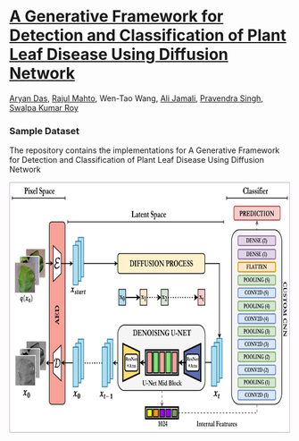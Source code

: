 # [A Generative Framework for Detection and Classification of Plant Leaf Disease Using Diffusion Network]()

[Aryan Das](), [Rajul Mahto](), Wen-Tao Wang, [Ali Jamali](http://www.sfu.ca/geography/about/our-people/profiles/ali-jamali.html), [Pravendra Singh](https://www.iitr.ac.in/~CSE/Pravendra_Singh), [Swalpa Kumar Roy](https://swalpa.github.io)


### Sample Dataset


The repository contains the implementations for A Generative Framework for Detection and Classification of Plant Leaf Disease Using Diffusion Network


<img src="./model.jpg" width="700" height="450"/>

